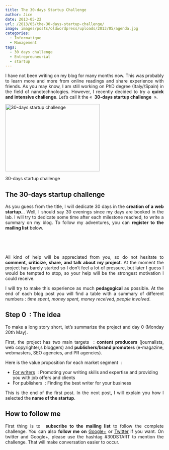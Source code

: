 ```yaml
---
title: The 30-days Startup Challenge
author: Jice
date: 2013-05-22
url: /2013/05/the-30-days-startup-challenge/
image: images/posts/oldwordpress/uploads/2013/05/agenda.jpg
categories:
  - Informatique
  - Management
tags:
  - 30 days challenge
  - Entrepreuneuriat
  - startup
---
```

<p style="text-align: justify;">
  I have not been writing on my blog for many months now. This was probably to learn more and more from online readings and share experience with friends. As you may know, I am still working on PhD degree (Italy//Spain) in the field of nanotechnologies. However, I recently decided to try a <strong>quick and intensive challenge</strong>. Let&#8217;s call it the « <strong> 30-days startup challenge</strong>  ».
</p>

<div id="attachment_1267" style="width: 310px" class="wp-caption aligncenter">
  <img class="size-medium wp-image-1267" alt="30-days startup challenge" src="/images/posts/oldwordpress/uploads/2013/05/agenda-300x214.jpg" width="300" height="214" >
  
  <p class="wp-caption-text">
    30-days startup challenge
  </p>
</div>

## The 30-days startup challenge

<p style="text-align: justify;">
  As you guess from the title, I will dedicate 30 days in the <strong>creation of a web startup</strong>&#8230; Well, I should say 30 evenings since my days are booked in the lab. I will try to dedicate some time after each milestone reached, to write a summary on my blog. To follow my adventures, you can <strong>register to the mailing list</strong> below.
</p>

&nbsp;

&nbsp;

<p style="text-align: justify;">
  All kind of help will be appreciated from you, so do not hesitate to <strong>comment, criticize, share, and talk about my project</strong>. At the moment the project has barely started so I don&#8217;t feel a lot of pressure, but later I guess I would be tempted to stop, so your help will be the strongest motivation I could receive.
</p>

<p style="text-align: justify;">
  I will try to make this experience as much <strong>pedagogical</strong> as possible. At the end of each blog post you will find a table with a summary of different numbers :<em> time spent, money spent, money received, people involved</em>.
</p>

## Step 0  : The idea

<p style="text-align: justify;">
  To make a long story short, let&#8217;s summarize the project and day 0 (Monday 20th May).
</p>

<p style="text-align: justify;">
  First, the project has two main targets  : <strong>content producers</strong> (journalists, web copyrighter,s bloggers) and <strong>publishers/brand promoters</strong> (e-magazine, webmasters, SEO agencies, and PR agencies).
</p>

<p style="text-align: justify;">
  Here is the value proposition for each market segment  :
</p>

  * <span style="text-decoration: underline;">For writers</span>  : Promoting your writing skills and expertise and providing you with job offers and clients
  * For publishers  : Finding the best writer for your business

<p style="text-align: justify;">
  This is the end of the first post. In the next post, I will explain you how I selected the<strong> name of the startup</strong>.
</p>

<h2 style="text-align: justify;">
  How to follow me
</h2>

<p style="text-align: justify;">
  First thing is to <strong> subscribe to the mailing list</strong> to follow the complete challenge. You can also <strong>follow me on</strong> <a title="Profile google+" href="https://plus.google.com/u/0/113400244614302404694/posts?tab=XX&authuser=0" target="_blank">Google+</a> or <a title="Twitter - Jean-Christophe Lavocat" href="https://twitter.com/jice_lavocat" target="_blank">Twitter</a> if you want. On twitter and Google+, please use the hashtag #30DSTART to mention the challenge. That will make conversation easier to occur.
</p>

&nbsp;

&nbsp;